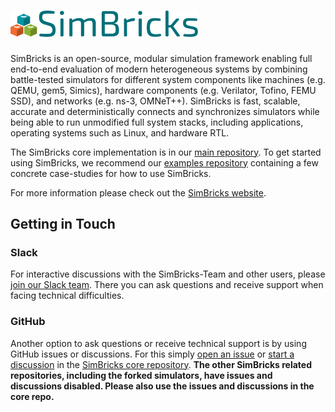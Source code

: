 # <img src="simbricks-text.svg" alt="SimBricks" width="300" />

SimBricks is an open-source, modular simulation framework enabling full end-to-end evaluation of modern heterogeneous systems by combining battle-tested simulators for different system components like machines (e.g. QEMU, gem5, Simics), hardware components (e.g. Verilator, Tofino, FEMU SSD), and networks (e.g. ns-3, OMNeT++). SimBricks is fast, scalable, accurate and deterministically connects and synchronizes simulators while being able to run unmodified full system stacks, including applications, operating systems such as Linux, and hardware RTL.

The SimBricks core implementation is in our [main repository](https://github.com/simbricks/simbricks). To get started using SimBricks, we recommend our [examples repository](https://github.com/simbricks/simbricks-examples) containing a few concrete case-studies for how to use SimBricks.

For more information please check out the [SimBricks website](https://www.simbricks.io/).

## Getting in Touch

### Slack

For interactive discussions with the SimBricks-Team and other users, please [join our Slack team](https://join.slack.com/t/simbricks/shared_invite/zt-16y96155y-xspnVcm18EUkbUHDcSVonA).
There you can ask questions and receive support when facing technical difficulties.

### GitHub

Another option to ask questions or receive technical support is by using GitHub issues or discussions. For this simply [open an issue](https://github.com/simbricks/simbricks/issues/new) or [start a discussion](https://github.com/simbricks/simbricks/discussions/new/choose) in the [SimBricks core repository](https://github.com/simbricks/simbricks). **The other SimBricks related repositories, including the forked simulators, have issues and discussions disabled. Please also use the issues and discussions in the core repo.**

